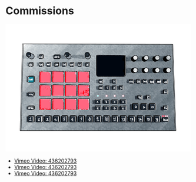 # Commissions

![Drum Machine](img/drum_machine.png)

- [Vimeo Video: 436202793](https://vimeo.com/436202793)
- [Vimeo Video: 436202793](https://vimeo.com/436202793)
- [Vimeo Video: 436202793](https://vimeo.com/436202793)